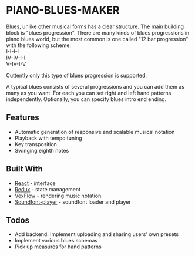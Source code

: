 # PIANO-BLUES-MAKER

Blues, unlike other musical forms has a clear structure. The main building block is "blues progression". There are many kinds of blues progressions in piano blues world, but the most common is one called "12 bar progression" with the following scheme:<br/>
I-I-I-I<br/>
IV-IV-I-I<br/>
V-IV-I-V<br/>

Cuttently only this type of blues progression is supported.

A typical blues consists of several progressions and you can add them as many as you want. For each you can set right and left hand patterns independently. Optionally, you can specify blues intro end ending. 

## Features

* Automatic generation of responsive and scalable  musical notation
* Playback with tempo tuning
* Key transposition 
* Swinging eighth notes

## Built With

* [React](https://github.com/facebook/react) - interface
* [Redux](https://redux.js.org/) - state management
* [VexFlow](https://github.com/0xfe/vexflow/) - rendering music notation
* [Soundfont-player](github.com/danigb/soundfont-player) - soundfont loader and player

## Todos

* Add backend. Implement uploading and sharing users' own presets
* Implement various blues schemas
* Pick up measures for hand patterns



